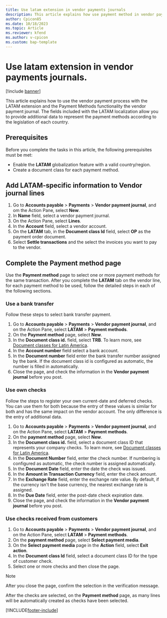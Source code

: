 ```yaml
---
title: Use latam extension in vendor payments journals
description: This article explains how use payment method in vendor payments
author: Cpicon85 
ms.date: 10/18/2023 
ms.topic: Article
ms.reviewer: kfend
ms.author: v-cpicon 
ms.custom: bap-template
---
```


# Use latam extension in vendor payments journals.

[!include [banner](../../includes/banner.md)]

This article explains how to use the vendor payment process with the LATAM extension and the Payment Methods functionality the vendor payment journal. The fields included with the LATAM localization allow you to provide additional data to represent the payment methods according to the legislation of each country.

## Prerequisites
Before you complete the tasks in this article, the following prerequisites must be met:

- Enable the **LATAM** globalization feature with a valid country/region.
- Create a document class for each payment method.

## Add LATAM-specific information to Vendor journal lines

1.	Go to **Accounts payable** > **Payments** > **Vendor payment journal**, and om the Action Pane, select **New**.
2.	In **Name** field, select a vendor payment journal.
3.	On the Action Pane, select **Lines**.
4.	In the **Account** field, select a vendor account.
5.	On the **LATAM** tab, in the **Document class Id** field, select **OP** as the payment order document.
6.	Select **Settle transactions** and the select the invoices you want to pay to the vendor.

## Complete the Payment method page

Use the **Payment method** page to select one or more payment methods for the same transaction. After you complete the **LATAM** tab on the vendor line, for each payment method to be used, follow the detailed steps in each of the following sections.

### Use a bank transfer
Follow these steps to select bank transfer payment.

1. Go to **Accounts payable** > **Payments** > **Vendor payment journal**, and on the Action Pane, select **LATAM** > **Payment methods**.
2. On the **Payment method** page, select **New**.
3. In the **Document class id.** field, select **TRB**. To learn more, see [Document classes for Latin America](tm-core-document-class.md).
4. In the **Account number** field select a bank account.
5. In the **Document number** field enter the bank transfer number assigned by the bank. If the document class id is configured as automatic, the number is filled in automatically.
6. Close the page, and check the information in the **Vendor payment journal** before you post.

### Use own checks
Follow the steps to register your own current-date and deferred checks. You can use them for both because the entry of these values is similar for both and has the same impact on the vendor account. The only difference is the entry of additional data.

1. Go to **Accounts payable** > **Payments** > **Vendor payment journal**, and on the Action Pane, select **LATAM** > **Payment methods**.
2. On the **payment method** page, select **New**.
3. In the **Document class id.** field, select a document class ID that represents your company checks. To learn more, see [Document classes for Latin America](ltm-core-document-class.md).
4. In the **Document Number** field, enter the check number. If numbering is configured as automatic, the check number is assigned automatically.
5. In the **Document Date** field, enter the date the check was issued.
6. In the **Amount in Transaction Currency** field, enter the check amount.
7. In the **Exchange Rate** field, enter the exchange rate value. By default, if the currency isn't the base currency, the nearest exchange rate is assigned.
8. In the **Due Date** field, enter the post-date check expiration date.
9. Close the page, and check the information in the **Vendor payment journal** before you post.

### Use checks received from customers
1. Go to **Accounts payable** > **Payments** > **Vendor payment journal**, and on the Action Pane, select **LATAM** > **Payment methods**.
2. On the **payment method** page, select **Select payment media**.
3. On the **Select payment media** page in the **Action** field, select **Exit action**.
4. In the **Document class Id** field, select a document class ID for the type of customer check.
5. Select one or more checks and then close the page.

> [!NOTE]
> After you close the page, confirm the selection in the verification message.

After the checks are selected, on the **Payment method** page, as many lines will be automatically created as checks have been selected.



[!INCLUDE[footer-include](../../../includes/footer-banner.md)]
